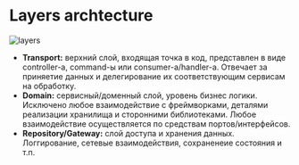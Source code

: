 # Layers archtecture

![layers](https://user-images.githubusercontent.com/50691459/228539843-143b5d70-33f5-4e2a-aa0c-36eda53251bd.jpg)

 - **Transport:** верхний слой, входящая точка в код, представлен в виде controller-a, command-ы или consumer-а/handler-а. Отвечает за приняетие данных и делегирование их соответствующим сервисам на обработку. 
 - **Domain:** сервисный/доменный слой, уровень бизнес логики. Исключено любое взаимодействие с фреймворками, деталями реализации хранилища и сторонними библиотеками. Любое взаимодействие осуществляется по средствам портов/интерфейсов.
 - **Repository/Gateway:** слой доступа и хранения данных. Логгирование, сетевые взаимодействия, сохраненеие состояния и т.п.
